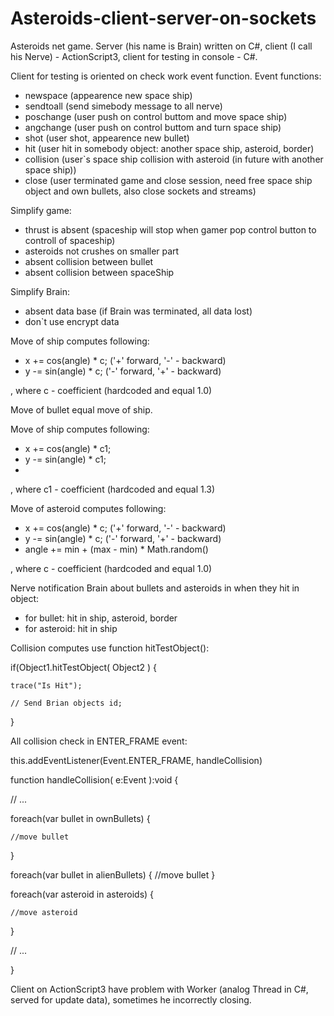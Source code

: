 # Asteroids-client-server-on-sockets

Asteroids net game. Server (his name is Brain) written on C#, client (I call his Nerve) - ActionScript3, client for testing in console - C#.

Client for testing is oriented on check work event function.
Event functions:
- newspace (appearence new space ship)
- sendtoall (send simebody message to all nerve)
- poschange (user push on control buttom and move space ship)
- angchange (user push on control buttom and turn space ship)
- shot (user shot, appearence new bullet)
- hit (user hit in somebody object: another space ship, asteroid, border)
- collision (user`s space ship collision with asteroid (in future with another space ship))
- close (user terminated game and close session, need free space ship object and own bullets, also close sockets and streams)

Simplify game:
- thrust is absent (spaceship will stop when gamer pop control button to controll of spaceship)
- asteroids not crushes on smaller part
- absent collision between bullet
- absent collision between spaceShip

Simplify Brain:
- absent data base (if Brain was terminated, all data lost)
- don`t use encrypt data

Move of ship computes following:
- x += cos(angle) * c; ('+' forward, '-' - backward)
- y -= sin(angle) * c; ('-' forward, '+' - backward)
  
, where c - coefficient (hardcoded and equal 1.0)

Move of bullet equal move of ship.

Move of ship computes following:
- x += cos(angle) * c1;
- y -= sin(angle) * c1;
- 
, where c1 - coefficient (hardcoded and equal 1.3)

Move of asteroid computes following:
- x += cos(angle) * c; ('+' forward, '-' - backward)
- y -= sin(angle) * c; ('-' forward, '+' - backward)
- angle += min + (max - min) * Math.random()

, where c - coefficient (hardcoded and equal 1.0)

Nerve notification Brain about bullets and asteroids in when they hit in object:
- for bullet: hit in ship, asteroid, border
- for asteroid: hit in ship

Collision computes use function hitTestObject():

if(Object1.hitTestObject( Object2 ) {

    trace("Is Hit");
  
    // Send Brian objects id;
  
  }

All collision check in ENTER_FRAME event:

this.addEventListener(Event.ENTER_FRAME, handleCollision)

function handleCollision( e:Event ):void {

  // ...
  
  foreach(var bullet in ownBullets) {
  
    //move bullet
    
  }

  foreach(var bullet in alienBullets) {
    //move bullet
  }
  
  foreach(var asteroid in asteroids) {
  
    //move asteroid
    
  }
  
  // ...
  
}

Client on ActionScript3 have problem with Worker (analog Thread in C#, served for update data), sometimes he incorrectly closing.
